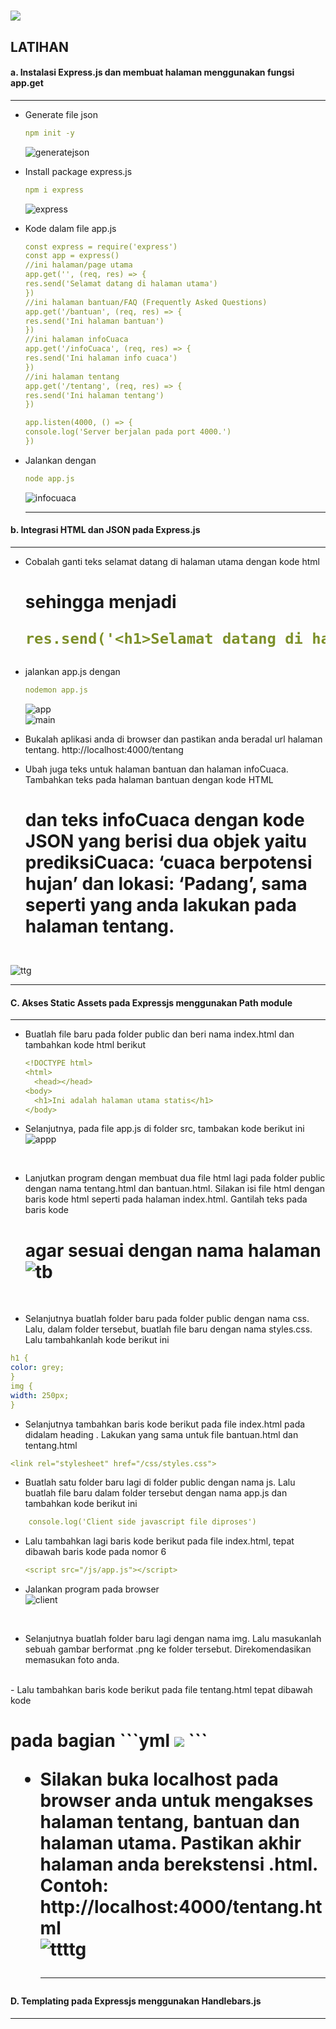 <h1 float="left">
  <img src="https://readme-typing-svg.herokuapp.com?font=Urbanist&pause=1000&color=1EC309&width=700&lines=Modul+2+-+Node.js+Module+System+dan+Command+Line+Arguments" />
</h1>

<h2>
  LATIHAN
</h2>

<h4>
  a. Instalasi Express.js dan membuat halaman menggunakan fungsi app.get
</h4>
<hr>

  - Generate file json
    ```yml
    npm init -y
    ``` 
    
    ![generatejson](https://github.com/alixa01/Prak_PJ_Alixa-Arivya-Tofer/assets/94752755/52219acb-c532-43d0-aaae-85a903e85d13)

  - Install package express.js
    ```yml
    npm i express
    ```

    ![express](https://github.com/alixa01/Prak_PJ_Alixa-Arivya-Tofer/assets/94752755/de8ea59d-fed9-401e-9e7b-a877895b16f0)

  - Kode dalam file app.js
    ```yml
    const express = require('express')
    const app = express()
    //ini halaman/page utama
    app.get('', (req, res) => {
    res.send('Selamat datang di halaman utama')
    })
    //ini halaman bantuan/FAQ (Frequently Asked Questions)
    app.get('/bantuan', (req, res) => {
    res.send('Ini halaman bantuan')
    })
    //ini halaman infoCuaca
    app.get('/infoCuaca', (req, res) => {
    res.send('Ini halaman info cuaca')
    })
    //ini halaman tentang
    app.get('/tentang', (req, res) => {
    res.send('Ini halaman tentang')
    })

    app.listen(4000, () => {
    console.log('Server berjalan pada port 4000.')
    })
    ```

  - Jalankan dengan
    ```yml
    node app.js
    ```

    ![infocuaca](https://github.com/alixa01/Prak_PJ_Alixa-Arivya-Tofer/assets/94752755/1e92a3f5-19b0-4d17-a0fe-42ef69aa87e8)
    <hr>

<h4>
  b. Integrasi HTML dan JSON pada Express.js
</h4>
<hr>

  - Cobalah ganti teks selamat datang di halaman utama dengan kode html <h1> sehingga menjadi
    ```yml
    res.send('<h1>Selamat datang di halaman utama</h1>')
    ```

  - jalankan app.js dengan
    ```yml
    nodemon app.js
    ```

    ![app](https://github.com/alixa01/Prak_PJ_Alixa-Arivya-Tofer/assets/94752755/a33897d4-bd1e-42d7-b2c5-99c89984c38c) <br>
    ![main](https://github.com/alixa01/Prak_PJ_Alixa-Arivya-Tofer/assets/94752755/871658db-fd10-4a49-b4fd-247e51ff6516)

  - Bukalah aplikasi anda di browser dan pastikan anda beradal url halaman tentang.
http://localhost:4000/tentang

  - Ubah juga teks untuk halaman bantuan dan halaman infoCuaca. Tambahkan teks pada halaman bantuan dengan kode HTML <h1> dan teks infoCuaca dengan kode JSON yang berisi dua objek yaitu prediksiCuaca: ‘cuaca berpotensi hujan’ dan lokasi: ‘Padang’, sama seperti yang anda lakukan pada halaman tentang.

<br> ![ttg](https://github.com/alixa01/Prak_PJ_Alixa-Arivya-Tofer/assets/94752755/bf96242e-e06f-48a5-abba-c105a52e3b41)
<hr>

<h4>
  C. Akses Static Assets pada Expressjs menggunakan Path module
</h4>
<hr>

  - Buatlah file baru pada folder public dan beri nama index.html dan tambahkan kode html berikut
    ```yml
    <!DOCTYPE html>
    <html>
      <head></head>
    <body>
      <h1>Ini adalah halaman utama statis</h1>
    </body>
    ```

  - Selanjutnya, pada file app.js di folder src, tambakan kode berikut ini
    <br> 
![appp](https://github.com/alixa01/Prak_PJ_Alixa-Arivya-Tofer/assets/94752755/402168dd-2a59-4cd2-9034-c28875192d77)
<br>

  - Lanjutkan program dengan membuat dua file html lagi pada folder public dengan nama tentang.html dan bantuan.html. Silakan isi file html dengan baris kode html seperti pada halaman index.html. Gantilah teks pada baris kode <h1> agar sesuai dengan nama halaman
    <br>![tb](https://github.com/alixa01/Prak_PJ_Alixa-Arivya-Tofer/assets/94752755/4a75fb09-e092-474f-80f1-58d4cc6b3390)
<br>

  - Selanjutnya buatlah folder baru pada folder public dengan nama css. Lalu, dalam folder tersebut, buatlah file baru dengan nama styles.css. Lalu tambahkanlah kode berikut ini
  ```yml
  h1 {
color: grey;
}
img {
width: 250px;
}
```

  - Selanjutnya tambahkan baris kode berikut pada file index.html pada didalam heading <head>. Lakukan yang sama untuk file bantuan.html dan tentang.html
  ```yml
  <link rel="stylesheet" href="/css/styles.css">
```

  - Buatlah satu folder baru lagi di folder public dengan nama js. Lalu buatlah file baru dalam folder tersebut dengan nama app.js dan tambahkan kode berikut ini
```yml
    console.log('Client side javascript file diproses')
  ```

  - Lalu tambahkan lagi baris kode berikut pada file index.html, tepat dibawah baris kode pada nomor 6
    ```yml
    <script src="/js/app.js"></script>
    ```

  - Jalankan program pada browser
    <br> ![client](https://github.com/alixa01/Prak_PJ_Alixa-Arivya-Tofer/assets/94752755/10679416-2264-42a2-9a78-b5fe4bc64678)
<br>

  - Selanjutnya buatlah folder baru lagi dengan nama img. Lalu masukanlah sebuah gambar berformat .png ke folder tersebut. Direkomendasikan memasukan foto anda.
  <br>
  - Lalu tambahkan baris kode berikut pada file tentang.html tepat dibawah kode <h1> pada bagian <body>
  ```yml
<img src="/img/ISI_DENGAN_NAMA_FILE_GAMBAR_ANDA.png">
  ```

  - Silakan buka localhost pada browser anda untuk mengakses halaman tentang, bantuan dan halaman utama. Pastikan akhir halaman anda berekstensi .html. Contoh: http://localhost:4000/tentang.html
    <br>![ttttg](https://github.com/alixa01/Prak_PJ_Alixa-Arivya-Tofer/assets/94752755/f22d680d-99cd-4d9c-bfe1-fd46db3cc37c)
<br><hr>


<h4>
  D. Templating pada Expressjs menggunakan Handlebars.js
</h4>
<hr>

